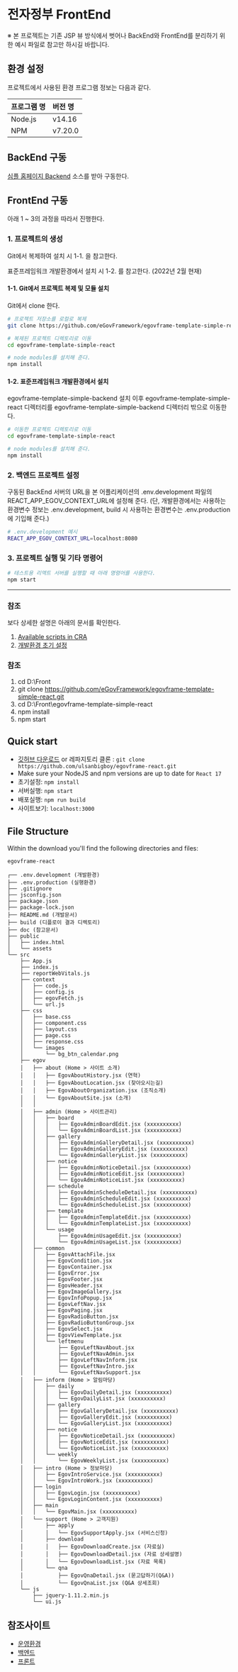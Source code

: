 # 전자정부 FrontEnd

※ 본 프로젝트는 기존 JSP 뷰 방식에서 벗어나 BackEnd와 FrontEnd를 분리하기 위한 예시 파일로 참고만 하시길 바랍니다.

## 환경 설정

프로젝트에서 사용된 환경 프로그램 정보는 다음과 같다.

| 프로그램 명 | 버전 명 |
| :------ | :------ |
| Node.js |  v14.16 |
| NPM     | v7.20.0 |



## BackEnd 구동

[심플 홈페이지 Backend](https://github.com/eGovFramework/egovframe-template-simple-backend.git) 소스를 받아 구동한다.



## FrontEnd 구동

아래 1 ~ 3의 과정을 따라서 진행한다.



### 1. 프로젝트의 생성

Git에서 복제하여 설치 시 1-1. 을 참고한다.

표준프레임워크 개발환경에서 설치 시 1-2. 를 참고한다. (2022년 2월 현재)


#### 1-1. Git에서 프로젝트 복제 및 모듈 설치

Git에서 clone 한다.

```bash
# 프로젝트 저장소를 로컬로 복제
git clone https://github.com/eGovFramework/egovframe-template-simple-react.git

# 복제된 프로젝트 디렉토리로 이동
cd egovframe-template-simple-react

# node modules를 설치해 준다.
npm install 
```

#### 1-2. 표준프레임워크 개발환경에서 설치

egovframe-template-simple-backend 설치 이후
egovframe-template-simple-react 디렉터리를 egovframe-template-simple-backend 디렉터리 밖으로 이동한다.

```bash
# 이동한 프로젝트 디렉토리로 이동
cd egovframe-template-simple-react

# node modules를 설치해 준다.
npm install 
```



### 2. 백엔드 프로젝트 설정

구동된 BackEnd 서버의 URL을 본 어플리케이션의 .env.development 파일의  REACT_APP_EGOV_CONTEXT_URL에 설정해 준다.
(단, 개발환경에서는 사용하는 환경변수 정보는 .env.development, build 시 사용하는 환경변수는 .env.production 에 기입해 준다.)

```bash
# .env.development 예시
REACT_APP_EGOV_CONTEXT_URL=localhost:8080
```



### 3. 프로젝트 실행 및 기타 명령어

```bash
# 테스트용 리액트 서버를 실행할 때 아래 명령어를 사용한다.
npm start
```

---



### 참조

보다 상세한 설명은 아래의 문서를 확인한다.

1. [Available scripts in CRA](./Docs/create-react-app-script.md)
2. [개발환경 초기 설정](./Docs/development-env-setting.md)


### 참조

1. cd D:\Front
2. git clone https://github.com/eGovFramework/egovframe-template-simple-react.git
3. cd D:\Front\egovframe-template-simple-react
4. npm install
5. npm start


## Quick start

- [깃허브 다운로드](https://github.com/ulsanbigboy/egovframe-react/archive/master.zip) or 레파지토리 클론 : `git clone https://github.com/ulsanbigboy/egovframe-react.git`
- Make sure your NodeJS and npm versions are up to date for `React 17`
- 초기설정: `npm install`
- 서버실행: `npm start`
- 배포실행: `npm run build`
- 사이트보기: `localhost:3000`

## File Structure

Within the download you'll find the following directories and files:

```
egovframe-react

┌── .env.development (개발환경)
├── .env.production (실행환경)
├── .gitignore
├── jsconfig.json
├── package.json
├── package-lock.json
├── README.md (개발문서)
├── build (디플로이 결과 디렉토리)
├── doc (참고문서)
├── public
│   ├── index.html
│   └── assets
└── src
    ├── App.js
    ├── index.js
    ├── reportWebVitals.js
    ├── context
    │   ├── code.js
    │   ├── config.js
    │   ├── egovFetch.js
    │   └── url.js
    ├── css
    │   ├── base.css
    │   ├── component.css
    │   ├── layout.css
    │   ├── page.css
    │   ├── response.css
    │   └── images
    │       └── bg_btn_calendar.png
    ├── egov
    │   ├── about (Home > 사이트 소개)
    │   │   ├── EgovAboutHistory.jsx (연혁)
    │   │   ├── EgovAboutLocation.jsx (찾아오시는길)
    │   │   ├── EgovAboutOrganization.jsx (조직소개)
    │   │   └── EgovAboutSite.jsx (소개)
    │   │
    │   ├── admin (Home > 사이트관리)
    │   │   ├── board
    │   │   │   ├── EgovAdminBoardEdit.jsx (xxxxxxxxxx)
    │   │   │   └── EgovAdminBoardList.jsx (xxxxxxxxxx)
    │   │   ├── gallery
    │   │   │   ├── EgovAdminGalleryDetail.jsx (xxxxxxxxxx)
    │   │   │   ├── EgovAdminGalleryEdit.jsx (xxxxxxxxxx)
    │   │   │   └── EgovAdminGalleryList.jsx (xxxxxxxxxx)
    │   │   ├── notice
    │   │   │   ├── EgovAdminNoticeDetail.jsx (xxxxxxxxxx)
    │   │   │   ├── EgovAdminNoticeEdit.jsx (xxxxxxxxxx)
    │   │   │   └── EgovAdminNoticeList.jsx (xxxxxxxxxx)
    │   │   ├── schedule
    │   │   │   ├── EgovAdminScheduleDetail.jsx (xxxxxxxxxx)
    │   │   │   ├── EgovAdminScheduleEdit.jsx (xxxxxxxxxx)
    │   │   │   └── EgovAdminScheduleList.jsx (xxxxxxxxxx)
    │   │   ├── template
    │   │   │   ├── EgovAdminTemplateEdit.jsx (xxxxxxxxxx)
    │   │   │   └── EgovAdminTemplateList.jsx (xxxxxxxxxx)
    │   │   └── usage
    │   │       ├── EgovAdminUsageEdit.jsx (xxxxxxxxxx)
    │   │       └── EgovAdminUsageList.jsx (xxxxxxxxxx)
    │   ├── common
    │   │   ├── EgovAttachFile.jsx
    │   │   ├── EgovCondition.jsx
    │   │   ├── EgovContainer.jsx
    │   │   ├── EgovError.jsx
    │   │   ├── EgovFooter.jsx
    │   │   ├── EgovHeader.jsx
    │   │   ├── EgovImageGallery.jsx
    │   │   ├── EgovInfoPopup.jsx
    │   │   ├── EgovLeftNav.jsx
    │   │   ├── EgovPaging.jsx
    │   │   ├── EgovRadioButton.jsx
    │   │   ├── EgovRadioButtonGroup.jsx
    │   │   ├── EgovSelect.jsx
    │   │   ├── EgovViewTemplate.jsx
    │   │   └── leftmenu
    │   │       ├── EgovLeftNavAbout.jsx
    │   │       ├── EgovLeftNavAdmin.jsx
    │   │       ├── EgovLeftNavInform.jsx
    │   │       ├── EgovLeftNavIntro.jsx
    │   │       └── EgovLeftNavSupport.jsx
    │   ├── inform (Home > 알림마당)
    │   │   ├── daily
    │   │   │   ├── EgovDailyDetail.jsx (xxxxxxxxxx)
    │   │   │   └── EgovDailyList.jsx (xxxxxxxxxx)
    │   │   ├── gallery
    │   │   │   ├── EgovGalleryDetail.jsx (xxxxxxxxxx)
    │   │   │   ├── EgovGalleryEdit.jsx (xxxxxxxxxx)
    │   │   │   └── EgovGalleryList.jsx (xxxxxxxxxx)
    │   │   ├── notice
    │   │   │   ├── EgovNoticeDetail.jsx (xxxxxxxxxx)
    │   │   │   ├── EgovNoticeEdit.jsx (xxxxxxxxxx)
    │   │   │   └── EgovNoticeList.jsx (xxxxxxxxxx)
    │   │   └── weekly
    │   │       └── EgovWeeklyList.jsx (xxxxxxxxxx)
    │   ├── intro (Home > 정보마당)
    │   │   ├── EgovIntroService.jsx (xxxxxxxxxx)
    │   │   └── EgovIntroWork.jsx (xxxxxxxxxx)
    │   ├── login
    │   │   ├── EgovLogin.jsx (xxxxxxxxxx)
    │   │   └── EgovLoginContent.jsx (xxxxxxxxxx)
    │   ├── main
    │   │   └── EgovMain.jsx (xxxxxxxxxx)
    │   └── support (Home > 고객지원)
    │       ├── apply
    │       │   └── EgovSupportApply.jsx (서비스신청)
    │       ├── download
    │       │   ├── EgovDownloadCreate.jsx (자료실)
    │       │   ├── EgovDownloadDetail.jsx (자료 상세설명)
    │       │   └── EgovDownloadList.jsx (자료 목록)
    │       └── qna
    │           ├── EgovQnaDetail.jsx (묻고답하기(Q&A))
    │           └── EgovQnaList.jsx (Q&A 상세조회)
    └── js
        ├── jquery-1.11.2.min.js
        └── ui.js

```



## 참조사이트
- [운영환경](http://monoalliance.iptime.org:8004)
- [백엔드](https://github.com/ulsanbigboy/egovframe-backend)
- [프론트](https://github.com/ulsanbigboy/egovframe-react)

